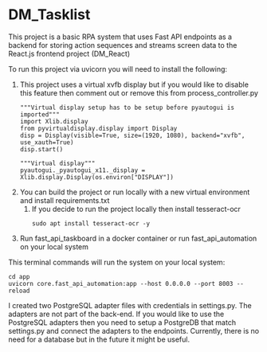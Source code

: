 # DM_Tasklist
This project is a basic RPA system that uses Fast API endpoints as a backend for storing action 
sequences and streams screen data to the React.js frontend project (DM_React)

To run this project via uvicorn you will need to install the following:
1. This project uses a virtual xvfb display but if you would like to disable this feature then 
comment out or remove this from process_controller.py
   ```angular2html
   """Virtual display setup has to be setup before pyautogui is imported"""
   import Xlib.display
   from pyvirtualdisplay.display import Display
   disp = Display(visible=True, size=(1920, 1080), backend="xvfb", use_xauth=True)
   disp.start()
   ```
   ```angular2html
   """Virtual display"""
   pyautogui._pyautogui_x11._display = Xlib.display.Display(os.environ["DISPLAY"])
   ```
2. You can build the project or run locally with a new virtual environment and install requirements.txt
   1. If you decide to run the project locally then install tesseract-ocr 
      ```angular2html
      sudo apt install tesseract-ocr -y
      ```
4. Run fast_api_taskboard in a docker container or run fast_api_automation on your local system

This terminal commands will run the system on your local system:
```angular2html
cd app
uvicorn core.fast_api_automation:app --host 0.0.0.0 --port 8003 --reload
```

I created two PostgreSQL adapter files with credentials in settings.py. The adapters are not part of the back-end.
If you would like to use the PostgreSQL adapters then you need to setup a PostgreDB that match settings.py and connect
the adapters to the endpoints.
Currently, there is no need for a database but in the future it might be useful.
